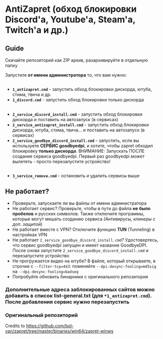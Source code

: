 # AntiZapret (обход блокировки Discord'а, Youtube'а, Steam'а, Twitch'а и др.)

## Guide
Скачайте репозиторий как ZIP архив, разархивируйте в отдельную папку

Запустите **от имени администратора** то, что вам нужно:

##
- **`1_antizapret.cmd`** - запустить обход блокировки дискорда, ютуба, стима, твича и др.
- **`1_discord.cmd`** - запустить обход блокировки только дискорда
##
- **`2_service_discord_install.cmd`** - запустить обход блокировки дискорда и поставить на автозапуск (в сервисах)
- **`2_service_antizapret_install.cmd`** - запустить обход блокировки дискорда, ютуба, стима, твича... и поставить на автозапуск (в сервисах)
- **`2_service_goodbye_discord_install.cmd`** - запустить, если вы используете **СЕРВИС goodbyedpi**, и хотите, чтобы zapret обходил блокировку **только дискорда**. ВНИМАНИЕ: Запускать ПОСЛЕ создания сервиса goodbyedpi. Первый раз goodbyedpi может вылететь - просто перезапустите устройство!
##
- **`3_service_remove.cmd`** - остановить и удалить сервисы выше

## Не работает?
- Проверьте, запускаете ли вы файлы от имени администратора
- Не работает сервис? Проверьте, чтобы в пути до файла **не было пробелов** и русских символов. Также отключите программы, которые могут мешать созданию сервиса *(Антивирусы, клинеры с доп. защитой)*
- Не работает вместе с VPN? Отключите функцию **TUN** (Tunneling) в настройках VPN
- Не работает `2_service_goodbye_discord_install.cmd`? Удостовертесь, что сервис goodbyedpi запущен и имеет название GoodbyeDPI. После снова запустите `2_service_goodbye_discord_install.cmd` и перезапустите устройство
- Не прогружается видео на ютубе? В файле, который открываете, в строчке с `--filter-tcp=443`: поменяйте `--dpi-desync-fooling=md5sig` на `--dpi-desync-fooling=badseq`
- Попробуйте обновить бинарники с оригинального репозитория

### Дополнительные адреса заблокированных сайтов можно добавить в список list-general.txt (для `*1_antizapret.cmd`). После добавления сервис нужно перезапустить

### Оригинальный репозиторий
Credits to https://github.com/bol-van/zapret/tree/master/binaries/win64/zapret-winws
